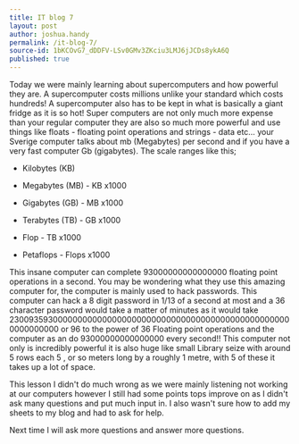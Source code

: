 ```yaml
---
title: IT blog 7
layout: post
author: joshua.handy
permalink: /it-blog-7/
source-id: 1bKCOvG7_dDDFV-LSv0GMv3ZKciu3LMJ6jJCDs8ykA6Q
published: true
---
```

Today we were mainly learning about supercomputers and how powerful they are. A supercomputer costs millions unlike your standard which costs hundreds! A supercomputer also has to be kept in what is basically a giant fridge as it is so hot! Super computers are not only much more expense than your regular computer they are also so much more powerful and use things like floats - floating point operations and strings - data etc… your Sverige computer talks about mb (Megabytes) per second and if you have a very fast computer Gb (gigabytes). The scale ranges like this;

* Kilobytes (KB) 

* Megabytes (MB) - KB x1000

* Gigabytes (GB)  - MB x1000

* Terabytes (TB)  - GB x1000

* Flop - TB x1000

* Petaflops - Flops x1000

This insane computer can complete 93000000000000000 floating point operations in a second. You may be wondering what they use this amazing computer for, the computer is mainly used to hack passwords. This computer can hack a 8 digit password in 1/13 of a second at most and a 36 character password would take a matter of minutes as it would take 2300935930000000000000000000000000000000000000000000000000000000000 or 96 to the power of 36 Floating point operations and the computer as an do 93000000000000000 every second!! This computer not only is incredibly powerful it is also huge like small Library seize with around 5 rows each 5 , or so meters long by  a roughly 1 metre, with 5 of these it takes up a lot of space.

This lesson I didn't do much wrong as we were mainly listening not working at our computers however I still had some points tops improve on as I didn't ask many questions and put much input in. I also wasn't sure how to add my sheets to my blog and had to ask for help.

Next time I will ask more questions and answer more questions.

